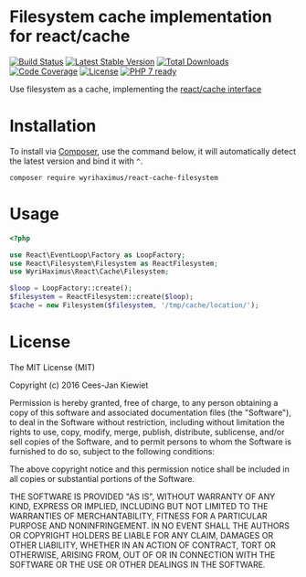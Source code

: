 # Filesystem cache implementation for react/cache

[![Build Status](https://travis-ci.org/WyriHaximus/reactphp-cache-filesystem.svg?branch=master)](https://travis-ci.org/WyriHaximus/reactphp-cache-filesystem)
[![Latest Stable Version](https://poser.pugx.org/WyriHaximus/react-cache-filesystem/v/stable.png)](https://packagist.org/packages/WyriHaximus/react-cache-filesystem)
[![Total Downloads](https://poser.pugx.org/WyriHaximus/react-cache-filesystem/downloads.png)](https://packagist.org/packages/WyriHaximus/react-cache-filesystem)
[![Code Coverage](https://scrutinizer-ci.com/g/WyriHaximus/reactphp-cache-filesystem/badges/coverage.png?b=master)](https://scrutinizer-ci.com/g/WyriHaximus/reactphp-cache-filesystem/?branch=master)
[![License](https://poser.pugx.org/WyriHaximus/react-cache-filesystem/license.png)](https://packagist.org/packages/WyriHaximus/react-cache-filesystem)
[![PHP 7 ready](http://php7ready.timesplinter.ch/WyriHaximus/reactphp-cache-filesystem/badge.svg)](https://travis-ci.org/WyriHaximus/reactphp-cache-filesystem)

Use filesystem as a cache, implementing the [react/cache interface](https://github.com/reactphp/cache)

# Installation

To install via [Composer](http://getcomposer.org/), use the command below, it will automatically detect the latest version and bind it with `^`.

```
composer require wyrihaximus/react-cache-filesystem 
```

# Usage

```php
<?php

use React\EventLoop\Factory as LoopFactory;
use React\Filesystem\Filesystem as ReactFilesystem;
use WyriHaximus\React\Cache\Filesystem;

$loop = LoopFactory::create();
$filesystem = ReactFilesystem::create($loop);
$cache = new Filesystem($filesystem, '/tmp/cache/location/');
```

# License

The MIT License (MIT)

Copyright (c) 2016 Cees-Jan Kiewiet

Permission is hereby granted, free of charge, to any person obtaining a copy
of this software and associated documentation files (the "Software"), to deal
in the Software without restriction, including without limitation the rights
to use, copy, modify, merge, publish, distribute, sublicense, and/or sell
copies of the Software, and to permit persons to whom the Software is
furnished to do so, subject to the following conditions:

The above copyright notice and this permission notice shall be included in all
copies or substantial portions of the Software.

THE SOFTWARE IS PROVIDED "AS IS", WITHOUT WARRANTY OF ANY KIND, EXPRESS OR
IMPLIED, INCLUDING BUT NOT LIMITED TO THE WARRANTIES OF MERCHANTABILITY,
FITNESS FOR A PARTICULAR PURPOSE AND NONINFRINGEMENT. IN NO EVENT SHALL THE
AUTHORS OR COPYRIGHT HOLDERS BE LIABLE FOR ANY CLAIM, DAMAGES OR OTHER
LIABILITY, WHETHER IN AN ACTION OF CONTRACT, TORT OR OTHERWISE, ARISING FROM,
OUT OF OR IN CONNECTION WITH THE SOFTWARE OR THE USE OR OTHER DEALINGS IN THE
SOFTWARE.
